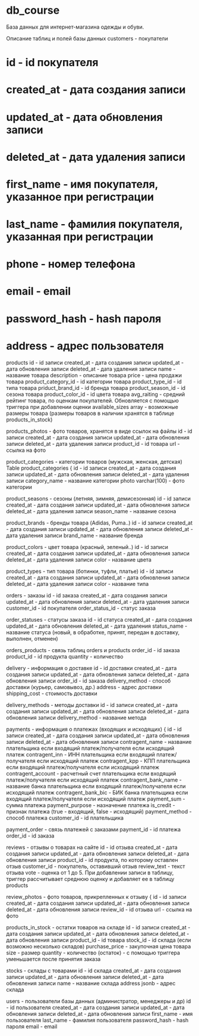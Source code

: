 # db_course
База данных для интернет-магазина одежды и обуви. 

Описание таблиц и полей базы данных
customers - покупатели
  # id - id покупателя
  # created_at - дата создания записи
  # updated_at - дата обновления записи
  # deleted_at - дата удаления записи
  # first_name - имя покупателя, указанное при регистрации
  # last_name - фамилия покупателя, указанная при регистрации
  # phone - номер телефона
  # email - email
  # password_hash - hash пароля
  # address - адрес пользователя

products 
  id - id записи
  created_at - дата создания записи
  updated_at - дата обновления записи
  deleted_at - дата удаления записи
  name - название товара
  description  - описание товара
  price - цена продажи товара
  product_category_id - id категории товара
  product_type_id - id типа товара
  priduct_brand_id - id бренда товара
  product_season_id - id сезона товара
  product_color_id - id цвета товара
  avg_raiting - средний рейтинг товара, по оценкам покупателей. Обновляется с помощью триггера при добавлении оценки
  available_sizes array - возможные размеры товара (размеры товаров в наличии хранятся в таблице products_in_stock)

products_photos - фото товаров, хранятся в виде ссылок на файлы
  id - id записи
  created_at - дата создания записи
  updated_at - дата обновления записи
  deleted_at - дата удаления записи
  product_id - id товара
  url - ссылка на фото

product_categories - категории товаров (мужская, женская, детская)
  Table product_categories {
  id - id записи
  created_at - дата создания записи
  updated_at - дата обновления записи
  deleted_at - дата удаления записи
  category_name - название категории
  photo varchar(100) - фото категории

product_seasons - сезоны (летняя, зимняя, демисезонная)
  id - id записи
  created_at - дата создания записи
  updated_at - дата обновления записи
  deleted_at - дата удаления записи
  season_name - название сезона

product_brands - бренды товара (Adidas, Puma..)
  id - id записи
  created_at - дата создания записи
  updated_at - дата обновления записи
  deleted_at - дата удаления записи
  brand_name - название бренда

product_colors - цвет товара (красный, зеленый..)
  id - id записи
  created_at - дата создания записи
  updated_at - дата обновления записи
  deleted_at - дата удаления записи
  color - название цвета
  
product_types - тип товара (ботинки, туфли, платье)
    id - id записи
    created_at - дата создания записи
    updated_at - дата обновления записи
    deleted_at - дата удаления записи
    color - название типа
    
orders - заказы
  id - id заказа
  created_at - дата создания записи
  updated_at - дата обновления записи
  deleted_at - дата удаления записи
  customer_id - id покупателя
  order_status_id - статус заказа


order_statuses - статусы заказа 
  id - id статуса
  created_at   - дата создания
  updated_at - дата обновления
  deleted_at - дата удаления
  status_name - название статуса (новый, в обработке, принят, передан в доставку, выполнен, отменен)

orders_products - связь таблиц orders и products
  order_id - id заказа
  product_id - id продукта
  quantity - количество

delivery - информация о доставке
  id - id доставки
  created_at - дата создания записи
  updated_at - дата обновления записи
  deleted_at - дата обновления записи
  order_id - id заказа
  delivery_method - способ доставки (курьер, самовывоз, др.)
  address - адрес доставки
  shipping_cost - стоимость доставки

delivery_methods - методы доставки
  id - id записи
  created_at - дата создания записи
  updated_at - дата обновления записи
  deleted_at - дата обновления записи
  delivery_method - название метода

payments - информация о платежах (входящих и исходящих) {
  id - id записи
  created_at - дата создания записи
  updated_at - дата обновления записи
  deleted_at - дата обновления записи
  contragent_name - название плательщика если входящий платеж/получателя если исходящий платеж
  contragent_inn - ИНН плательщика если входящий платеж/получателя если исходящий платеж
  contragent_kpp - КПП плательщика если входящий платеж/получателя если исходящий платеж
  contragent_account - расчетный счет плательщика если входящий платеж/получателя если исходящий платеж
  contragent_bank_name - название банка плательщика если входящий платеж/получателя если исходящий платеж
  contragent_bank_bic - БИК банка плательщика если входящий платеж/получателя если исходящий платеж
  payment_sum - сумма платежа
  payment_purpose - назначение платежа
  is_credit - признак платежа (true - входящий, false - исходящий)
  payment_method - способ платежа 
  customer_id - id плательщика

payment_order - связь платежей с заказами
  payment_id - id платежа
  order_id - id заказа

reviews - отзывы о товарах на сайте
  id - id отзыва
  created_at  - дата создания записи
  updated_at - дата обновления записи
  deleted_at - дата обновления записи
  product_id - id продукта, по которому оставлен отзыв
  customer_id - покупатель, оставивший отзыв
  review_text - текст отзыва
  vote - оценка от 1 до 5. При добавлении записи в таблицу, триггер рассчитывает среднюю оценку и добавляет ее в таблицу products

review_photos - фото товаров, прикрепленных к отзыву {
  id - id записи
  created_at - дата создания записи
  updated_at - дата обновления записи
  deleted_at - дата обновления записи
  review_id - id отзыва
  url - ссылка на фото

products_in_stock - остатки товаров на складе 
  id - id записи
  created_at - дата создания записи
  updated_at - дата обновления записи
  deleted_at - дата обновления записи
  product_id - id товара
  stock_id - id склада (если возможно несколько складов)
  purchase_price - закупочная цена товара
  size - размер
  quantity - количество (остаток) - с помощью триггера уменьшается после принятия заказа


stocks - склады с товарами
  id - id склада 
  created_at - дата создания записи
  updated_at - дата обновления записи
  deleted_at - дата обновления записи
  name - название склада
  address jsonb - адрес склада


users - пользователи базы данных (администратор, менеджеры и др) 
  id - id пользователя 
  created_at - дата создания записи
  updated_at - дата обновления записи
  deleted_at - дата обновления записи
  first_name - имя пользователя
  last_name - фамилия пользователя
  password_hash - hash пароля
  email - email
